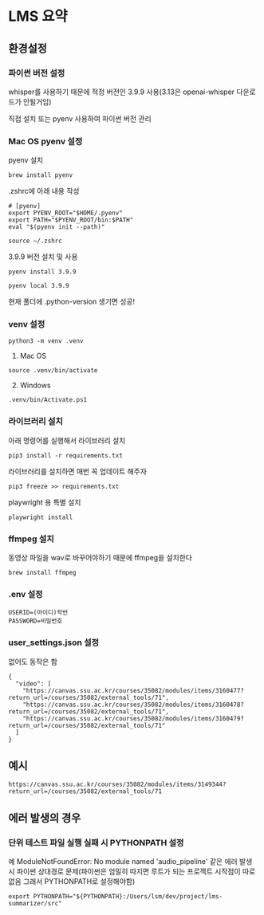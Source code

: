 # LMS 요약

## 환경설정

### 파이썬 버전 설정

whisper를 사용하기 때문에 적정 버전인 3.9.9 사용(3.13은 openai-whisper 다운로드가 안될거임)

직접 설치 또는 pyenv 사용하여 파이썬 버전 관리

### Mac OS pyenv 설정

pyenv 설치

```
brew install pyenv
```

.zshrc에 아래 내용 작성

```
# [pyenv]
export PYENV_ROOT="$HOME/.pyenv"
export PATH="$PYENV_ROOT/bin:$PATH"
eval "$(pyenv init --path)"
```

```
source ~/.zshrc
```

3.9.9 버전 설치 및 사용

```
pyenv install 3.9.9

pyenv local 3.9.9
```

현재 폴더에 .python-version 생기면 성공!

### venv 설정

```
python3 -m venv .venv
```

1. Mac OS

```
source .venv/bin/activate
```

2. Windows

```
.venv/bin/Activate.ps1
```

### 라이브러리 설치

아래 명령어를 실행해서 라이브러리 설치

```
pip3 install -r requirements.txt
```

라이브러리를 설치하면 매번 꼭 업데이트 해주자

```
pip3 freeze >> requirements.txt
```

playwright 용 특별 설치

```
playwright install
```

### ffmpeg 설치

동영상 파일을 wav로 바꾸어야하기 때문에 ffmpeg을 설치한다

```
brew install ffmpeg
```

### .env 설정

```
USERID=(아이디)학번
PASSWORD=비밀번호
```

### user_settings.json 설정

없어도 동작은 함

```
{
  "video": [
    "https://canvas.ssu.ac.kr/courses/35082/modules/items/3160477?return_url=/courses/35082/external_tools/71",
    "https://canvas.ssu.ac.kr/courses/35082/modules/items/3160478?return_url=/courses/35082/external_tools/71",
    "https://canvas.ssu.ac.kr/courses/35082/modules/items/3160479?return_url=/courses/35082/external_tools/71"
  ]
}
```

## 예시

```
https://canvas.ssu.ac.kr/courses/35082/modules/items/3149344?return_url=/courses/35082/external_tools/71
```

## 에러 발생의 경우

### 단위 테스트 파일 실행 실패 시 PYTHONPATH 설정

예 ModuleNotFoundError: No module named 'audio_pipeline' 같은 에러 발생 시 파이썬 상대경로 문제(파이썬은 엄밀히 따지면 루트가 되는 프로젝트 시작점이 따로 없음 그래서 PYTHONPATH로 설정해야함)

```
export PYTHONPATH="${PYTHONPATH}:/Users/lsm/dev/project/lms-summarizer/src"
```
